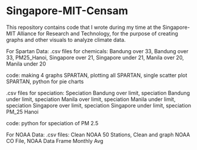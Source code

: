 # Singapore-MIT-Censam
This repository contains code that I wrote during my time at the Singapore-MIT Alliance for Research and Technology, for the purpose of creating graphs and other visuals to analyze climate data.


For Spartan Data:
.csv files for chemicals:
Bandung over 33, Bandung over 33, PM25_Hanoi, Singapore over 21, Singapore under 21, Manila over 20, Manila under 20

code:
making 4 graphs SPARTAN, plotting all SPARTAN, single scatter plot SPARTAN, python for pie charts

.csv files for speciation:
Speciation Bandung over limit, speciation Bandung under limit, speciation Manila over limit, speciation Manila under limit, speciation Singapore over limit, speciation Singapore under limit, speciation PM_25 Hanoi

code:
python for speciation of PM 2.5

For NOAA Data:
.csv files:
Clean NOAA 50 Stations, Clean and graph NOAA CO File, NOAA Data Frame Monthly Avg
